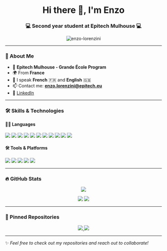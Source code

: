 <h1 align="center">Hi there 👋, I'm Enzo</h1>
<h3 align="center">💻 Second year student at Epitech Mulhouse 💻</h3>

<p align="center">
  <img src="https://komarev.com/ghpvc/?username=Enzolorenzini&label=Profile%20views&color=0e75b6&style=flat" alt="enzo-lorenzini" />
</p>

---

### 🚀 About Me

- 🏫 **Epitech Mulhouse - Grande École Program**
- 🌍 From **France**
- 💬 I speak **French** 🇫🇷 and **English** 🇬🇧
- 📫 Contact me: **enzo.lorenzini@epitech.eu**
- 🔗 [LinkedIn](https://www.linkedin.com/in/enzo-lorenzini/)

---

### 🛠️ Skills & Technologies

#### 👨‍💻 Languages
<p>
  <img src="https://img.shields.io/badge/C-00599C?style=for-the-badge&logo=c&logoColor=white" />
  <img src="https://img.shields.io/badge/C++-00599C?style=for-the-badge&logo=c%2B%2B&logoColor=white" />
  <img src="https://img.shields.io/badge/Python-3776AB?style=for-the-badge&logo=python&logoColor=white" />
  <img src="https://img.shields.io/badge/Haskell-5e5086?style=for-the-badge&logo=haskell&logoColor=white" />
  <img src="https://img.shields.io/badge/Java-007396?style=for-the-badge&logo=java&logoColor=white" />
  <img src="https://img.shields.io/badge/Dart-0175C2?style=for-the-badge&logo=dart&logoColor=white" />
  <img src="https://img.shields.io/badge/Flutter-02569B?style=for-the-badge&logo=flutter&logoColor=white" />
  <img src="https://img.shields.io/badge/JavaScript-F7DF1E?style=for-the-badge&logo=javascript&logoColor=black" />
  <img src="https://img.shields.io/badge/HTML5-E34F26?style=for-the-badge&logo=html5&logoColor=white" />
  <img src="https://img.shields.io/badge/CSS3-1572B6?style=for-the-badge&logo=css3&logoColor=white" />
  <img src="https://img.shields.io/badge/ASM-808080?style=for-the-badge" />
</p>

#### 🛠️ Tools & Platforms
<p>
  <img src="https://img.shields.io/badge/Git-F05032?style=for-the-badge&logo=git&logoColor=white" />
  <img src="https://img.shields.io/badge/-GitHub%20Actions-2088FF?logo=github-actions&logoColor=white&style=flat-square" />
  <img src="https://img.shields.io/badge/Docker-2496ED?style=for-the-badge&logo=docker&logoColor=white" />
  <img src="https://img.shields.io/badge/Jira-0052CC?style=for-the-badge&logo=jira&logoColor=white" />
  <img src="https://img.shields.io/badge/Notion-000000?style=for-the-badge&logo=notion&logoColor=white" />
</p>

---

### 🔥 GitHub Stats
<p align="center">
  <img src="https://streak-stats.demolab.com?user=Enzolorenzini&theme=tokyonight&hide_border=true&border_radius=10" />
</p>
<p align="center">
  <img src="https://github-readme-stats.vercel.app/api?username=Enzolorenzini&show_icons=true&theme=tokyonight&border_radius=10" />
  <img src="https://github-readme-stats.vercel.app/api/top-langs/?username=Enzolorenzini&layout=compact&theme=tokyonight&border_radius=10" />
</p>

---

### 📌 Pinned Repositories
<p align="center">
  <a href="https://github.com/xavier-rognon/RIP-JO">
    <img src="https://github-readme-stats.vercel.app/api/pin/?username=xavier-rognon&repo=RIP-JO&theme=tokyonight&border_radius=10" />
  </a>
  <a href="https://github.com/Azurioh/epitech-game-jam-february">
    <img src="https://github-readme-stats.vercel.app/api/pin/?username=Azurioh&repo=epitech-game-jam-february&theme=tokyonight&border_radius=10" />
  </a>
</p>

---

✨ *Feel free to check out my repositories and reach out to collaborate!*
